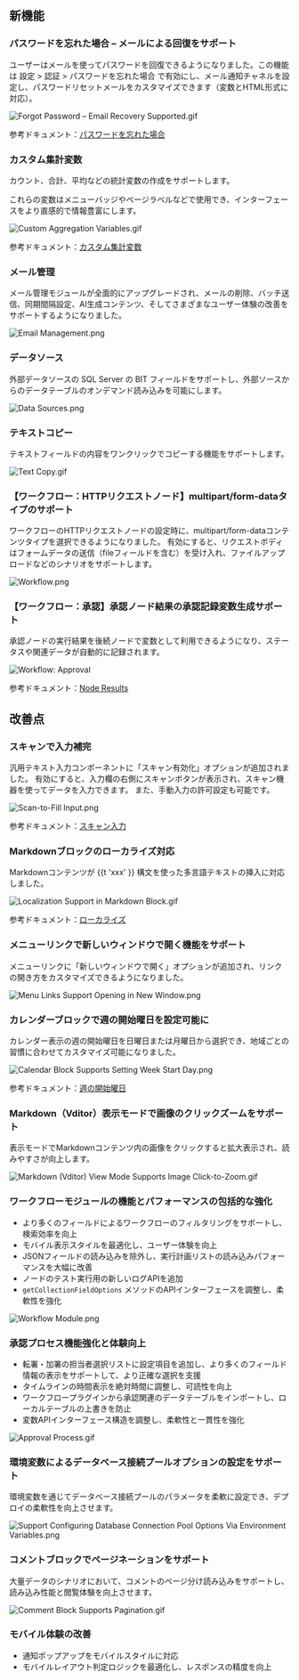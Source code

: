 ## 新機能

### パスワードを忘れた場合 – メールによる回復をサポート

ユーザーはメールを使ってパスワードを回復できるようになりました。この機能は 設定 > 認証 > パスワードを忘れた場合 で有効にし、メール通知チャネルを設定し、パスワードリセットメールをカスタマイズできます（変数とHTML形式に対応）。

![Forgot Password – Email Recovery Supported.gif](https://static-docs.nocobase.com/20250707104631_rec_-ihynhs.gif)

参考ドキュメント：[パスワードを忘れた場合](https://docs-jp.nocobase.com/handbook/auth/user#%E3%83%91%E3%82%B9%E3%83%AF%E3%83%BC%E3%83%89%E3%82%92%E5%BF%98%E3%82%8C%E3%81%9F%E5%A0%B4%E5%90%88)

### カスタム集計変数

カウント、合計、平均などの統計変数の作成をサポートします。

これらの変数はメニューバッジやページラベルなどで使用でき、インターフェースをより直感的で情報豊富にします。

![Custom Aggregation Variables.gif](https://static-docs.nocobase.com/20250707110736_rec_-fzpk98.gif)

参考ドキュメント：[カスタム集計変数](https://docs-jp.nocobase.com/handbook/custom-variables)

### メール管理

メール管理モジュールが全面的にアップグレードされ、メールの削除、バッチ送信、同期間隔設定、AI生成コンテンツ、そしてさまざまなユーザー体験の改善をサポートするようになりました。

![Email Management.png](https://static-docs.nocobase.com/image-9dyulg.png)

### データソース

外部データソースの SQL Server の BIT フィールドをサポートし、外部ソースからのデータテーブルのオンデマンド読み込みを可能にします。

![Data Sources.png](https://static-docs.nocobase.com/image-rml96b.png)

### テキストコピー

テキストフィールドの内容をワンクリックでコピーする機能をサポートします。

![Text Copy.gif](https://static-docs.nocobase.com/20250707105447_rec_-m25b6x.gif)

### 【ワークフロー：HTTPリクエストノード】multipart/form-dataタイプのサポート

ワークフローのHTTPリクエストノードの設定時に、multipart/form-dataコンテンツタイプを選択できるようになりました。
有効にすると、リクエストボディはフォームデータの送信（fileフィールドを含む）を受け入れ、ファイルアップロードなどのシナリオをサポートします。

![Workflow.png](https://static-docs.nocobase.com/image-gutu74.png)

### 【ワークフロー：承認】承認ノード結果の承認記録変数生成サポート

承認ノードの実行結果を後続ノードで変数として利用できるようになり、ステータスや関連データが自動的に記録されます。

![Workflow: Approval](https://static-docs.nocobase.com/20250614095052.png)

参考ドキュメント：[Node Results](https://docs.nocobase.com/handbook/workflow-approval/node#node-results)

## 改善点

### スキャンで入力補完

汎用テキスト入力コンポーネントに「スキャン有効化」オプションが追加されました。
有効にすると、入力欄の右側にスキャンボタンが表示され、スキャン機器を使ってデータを入力できます。
また、手動入力の許可設定も可能です。

![Scan-to-Fill Input.png](https://static-docs.nocobase.com/image-u7gfro.png)

参考ドキュメント：[スキャン入力](https://docs-cn.nocobase.com/handbook/ui/fields/field-settings/enable-scan)

### Markdownブロックのローカライズ対応

Markdownコンテンツが {{t 'xxx' }} 構文を使った多言語テキストの挿入に対応しました。

![Localization Support in Markdown Block.gif](https://static-docs.nocobase.com/20250707132207_rec_-a1fu68.gif)

参考ドキュメント：[ローカライズ](https://docs.nocobase.com/handbook/ui/blocks/other-blocks/markdown#localization)

### メニューリンクで新しいウィンドウで開く機能をサポート

メニューリンクに「新しいウィンドウで開く」オプションが追加され、リンクの開き方をカスタマイズできるようになりました。

![Menu Links Support Opening in New Window.png](https://static-docs.nocobase.com/image-x0qfsq.png)

### カレンダーブロックで週の開始曜日を設定可能に

カレンダー表示の週の開始曜日を日曜日または月曜日から選択でき、地域ごとの習慣に合わせてカスタマイズ可能になりました。

![Calendar Block Supports Setting Week Start Day.png](https://static-docs.nocobase.com/image-uu5ubi.png)

参考ドキュメント：[週の開始曜日](https://docs-jp.nocobase.com/handbook/calendar#week-start-day)

### Markdown（Vditor）表示モードで画像のクリックズームをサポート

表示モードでMarkdownコンテンツ内の画像をクリックすると拡大表示され、読みやすさが向上します。

![Markdown (Vditor) View Mode Supports Image Click-to-Zoom.gif](https://static-docs.nocobase.com/20250707134351_rec_-zd0mvw.gif)

### ワークフローモジュールの機能とパフォーマンスの包括的な強化

- より多くのフィールドによるワークフローのフィルタリングをサポートし、検索効率を向上
- モバイル表示スタイルを最適化し、ユーザー体験を向上
- JSONフィールドの読み込みを除外し、実行計画リストの読み込みパフォーマンスを大幅に改善
- ノードのテスト実行用の新しいログAPIを追加
- `getCollectionFieldOptions` メソッドのAPIインターフェースを調整し、柔軟性を強化

![Workflow Module.png](https://static-docs.nocobase.com/image-5b3byb.png)

### 承認プロセス機能強化と体験向上

- 転署・加署の担当者選択リストに設定項目を追加し、より多くのフィールド情報の表示をサポートして、より正確な選択を支援
- タイムラインの時間表示を絶対時間に調整し、可読性を向上
- ワークフロープラグインから承認関連のデータテーブルをインポートし、ローカルテーブルの上書きを防止
- 変数APIインターフェース構造を調整し、柔軟性と一貫性を強化

![Approval Process.gif](https://static-docs.nocobase.com/20250707141716_rec_-v2nc4q.gif)

### 環境変数によるデータベース接続プールオプションの設定をサポート

環境変数を通じてデータベース接続プールのパラメータを柔軟に設定でき、デプロイの柔軟性を向上させます。

![Support Configuring Database Connection Pool Options Via Environment Variables.png](https://static-docs.nocobase.com/image-tz87as.png)

### コメントブロックでページネーションをサポート

大量データのシナリオにおいて、コメントのページ分け読み込みをサポートし、読み込み性能と閲覧体験を向上させます。

![Comment Block Supports Pagination.gif](https://static-docs.nocobase.com/20250707155143_rec_-ch7qvy.gif)

### モバイル体験の改善

- 通知ポップアップをモバイルスタイルに対応
- モバイルレイアウト判定ロジックを最適化し、レスポンスの精度を向上
